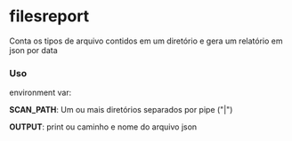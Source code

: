# filesreport
Conta os tipos de arquivo contidos em um diretório e gera um relatório em json por data

### Uso

environment var:

  **SCAN_PATH**: Um ou mais diretórios separados por pipe ("|")
  
  **OUTPUT**: print ou caminho e nome do arquivo json
